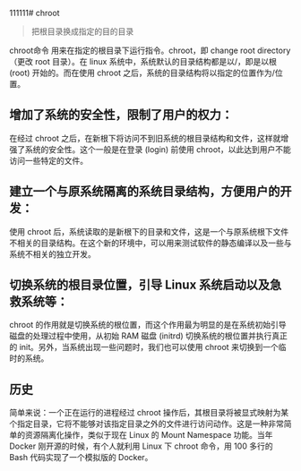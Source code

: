 111111# chroot

>  把根目录换成指定的目的目录


chroot命令 用来在指定的根目录下运行指令。chroot，即 change root directory （更改 root 目录）。在 linux 系统中，系统默认的目录结构都是以/，即是以根 (root) 开始的。而在使用 chroot 之后，系统的目录结构将以指定的位置作为/位置。

## 增加了系统的安全性，限制了用户的权力：

在经过 chroot 之后，在新根下将访问不到旧系统的根目录结构和文件，这样就增强了系统的安全性。这个一般是在登录 (login) 前使用 chroot，以此达到用户不能访问一些特定的文件。

## 建立一个与原系统隔离的系统目录结构，方便用户的开发：

使用 chroot 后，系统读取的是新根下的目录和文件，这是一个与原系统根下文件不相关的目录结构。在这个新的环境中，可以用来测试软件的静态编译以及一些与系统不相关的独立开发。

## 切换系统的根目录位置，引导 Linux 系统启动以及急救系统等：

chroot 的作用就是切换系统的根位置，而这个作用最为明显的是在系统初始引导磁盘的处理过程中使用，从初始 RAM 磁盘 (initrd) 切换系统的根位置并执行真正的 init。另外，当系统出现一些问题时，我们也可以使用 chroot 来切换到一个临时的系统。


## 历史

简单来说：一个正在运行的进程经过 chroot 操作后，其根目录将被显式映射为某个指定目录，它将不能够对该指定目录之外的文件进行访问动作。这是一种非常简单的资源隔离化操作，类似于现在 Linux 的 Mount Namespace 功能。当年 Docker 刚开源的时候，有个人就利用 Linux 下 chroot 命令，用 100 多行的 Bash 代码实现了一个模拟版的 Docker。
